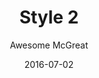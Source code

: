 ---
layout: post
author: Awesome McGreat
title: Style 2
date: 2016-07-02
tagline: Sed nisl arcu euismod sit amet nisi lorem etiam dolor veroeros et feugiat.
image: images/pic09.jpg
# Image position options: center center, top center, 25% 25%
imagePosition: top center
bannerImage: images/pic11.jpg
---